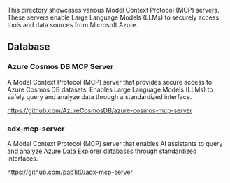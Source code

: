 This directory showcases various Model Context Protocol (MCP) servers. These servers enable Large Language Models (LLMs) to securely access tools and data sources from Microsoft Azure.

## Database

### Azure Cosmos DB MCP Server
A Model Context Protocol (MCP) server that provides secure access to Azure Cosmos DB datasets. Enables Large Language Models (LLMs) to safely query and analyze data through a standardized interface.

https://github.com/AzureCosmosDB/azure-cosmos-mcp-server

### adx-mcp-server
A Model Context Protocol (MCP) server that enables AI assistants to query and analyze Azure Data Explorer databases through standardized interfaces.

https://github.com/pab1it0/adx-mcp-server

